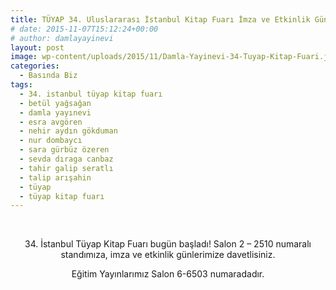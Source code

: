 ```yaml
---
title: TÜYAP 34. Uluslararası İstanbul Kitap Fuarı İmza ve Etkinlik Günlerimize Davetlisiniz
# date: 2015-11-07T15:12:24+00:00
# author: damlayayinevi
layout: post
image: wp-content/uploads/2015/11/Damla-Yayinevi-34-Tuyap-Kitap-Fuari.jpg
categories:
  - Basında Biz
tags:
  - 34. istanbul tüyap kitap fuarı
  - betül yağsağan
  - damla yayınevi
  - esra avgören
  - nehir aydın gökduman
  - nur dombaycı
  - sara gürbüz özeren
  - sevda dıraga canbaz
  - tahir galip seratlı
  - talip arışahin
  - tüyap
  - tüyap kitap fuarı
---
```

&nbsp;

<div id="js_2" class="_5pbx userContent" data-ft="{&quot;tn&quot;:&quot;K&quot;}">
  <p style="text-align: center;">
    34. İstanbul Tüyap Kitap Fuarı bugün başladı! Salon 2 &#8211; 2510 numaralı standımıza, imza ve etkinlik günlerimize davetlisiniz.
  </p>
  
  <p style="text-align: center;">
    Eğitim Yayınlarımız Salon 6-6503 numaradadır.
  </p>
</div>

&nbsp;